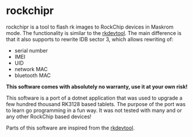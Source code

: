 # rockchipr

rockchipr is a tool to flash rk images to RockChip devices in Maskrom mode. 
The functionality is similar to the [rkdevtool](https://github.com/rockchip-linux/rkdeveloptool/). 
The main difference is that it  also supports to rewrite IDB sector 3, which allows rewriting of:
* serial number
* IMEI
* UID
* network MAC
* bluetooth MAC


**This software comes with absolutely no warranty, use it at your own risk!** 

This software is a port of a dotnet application that was used to upgrade a few hundred thousand RK3128 based tablets. 
The purpose of the port was to learn go programming in a fun way. It was not tested with many and or any other RockChip based devices!   

Parts of this software are inspired from the [rkdevtool](https://github.com/rockchip-linux/rkdeveloptool/).
